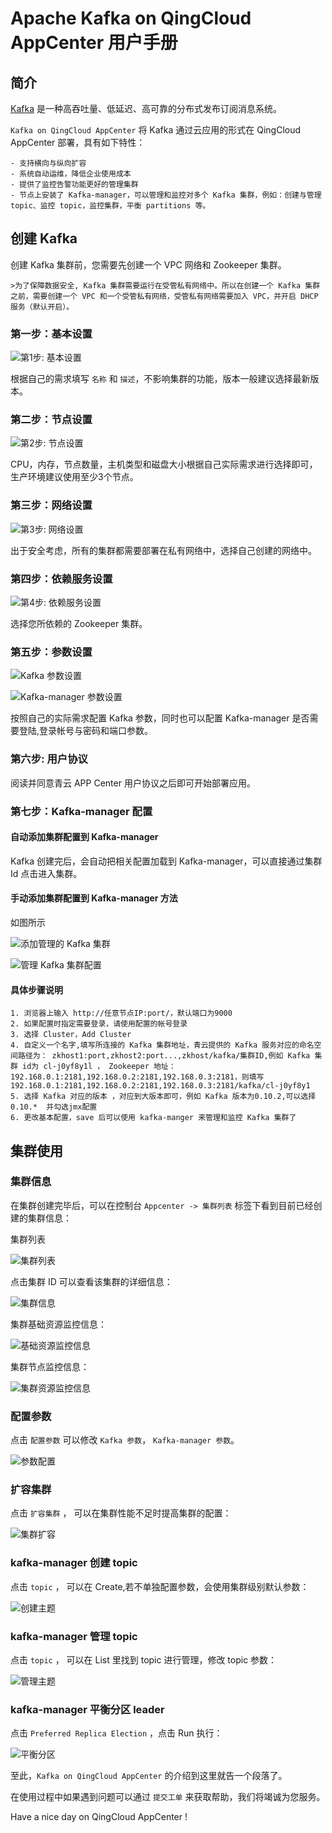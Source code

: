 # Apache Kafka on QingCloud AppCenter 用户手册

## 简介

[Kafka](http://kafka.apache.org/) 是一种高吞吐量、低延迟、高可靠的分布式发布订阅消息系统。

`Kafka on QingCloud AppCenter` 将 Kafka 通过云应用的形式在 QingCloud AppCenter 部署，具有如下特性：


    - 支持横向与纵向扩容
    - 系统自动运维，降低企业使用成本
    - 提供了监控告警功能更好的管理集群
    - 节点上安装了 Kafka-manager，可以管理和监控对多个 Kafka 集群，例如：创建与管理 topic、监控 topic，监控集群，平衡 partitions 等。

## 创建 Kafka

创建 Kafka 集群前，您需要先创建一个 VPC 网络和 Zookeeper 集群。

    >为了保障数据安全, Kafka 集群需要运行在受管私有网络中。所以在创建一个 Kafka 集群之前，需要创建一个 VPC 和一个受管私有网络，受管私有网络需要加入 VPC，并开启 DHCP 服务（默认开启）。

### 第一步：基本设置


![第1步: 基本设置](../../images/kafka/basic_config.png)

根据自己的需求填写 `名称` 和 `描述`，不影响集群的功能，版本一般建议选择最新版本。

### 第二步：节点设置

![第2步: 节点设置](../../images/kafka/node_config.png)

CPU，内存，节点数量，主机类型和磁盘大小根据自己实际需求进行选择即可，生产环境建议使用至少3个节点。

### 第三步：网络设置

![第3步: 网络设置](../../images/kafka/vxnet_config.png)

出于安全考虑，所有的集群都需要部署在私有网络中，选择自己创建的网络中。

### 第四步：依赖服务设置

![第4步: 依赖服务设置](../../images/kafka/zk_config.png)

选择您所依赖的 Zookeeper 集群。

### 第五步：参数设置

![Kafka 参数设置](../../images/kafka/kafka_param_config.png)

![Kafka-manager 参数设置](../../images/kafka/kafka-manager_param_config.png)

按照自己的实际需求配置 Kafka 参数，同时也可以配置 Kafka-manager 是否需要登陆,登录帐号与密码和端口参数。

### 第六步: 用户协议

阅读并同意青云 APP Center 用户协议之后即可开始部署应用。

### 第七步：Kafka-manager 配置

#### 自动添加集群配置到 Kafka-manager

Kafka 创建完后，会自动把相关配置加载到 Kafka-manager，可以直接通过集群Id 点击进入集群。


#### 手动添加集群配置到 Kafka-manager 方法

如图所示

![添加管理的 Kafka 集群 ](../../images/kafka/kafka-manager_init1.png)

![管理 Kafka 集群配置](../../images/kafka/kafka-manager_init2.png)

#### 具体步骤说明

    1. 浏览器上输入 http://任意节点IP:port/，默认端口为9000
    2. 如果配置时指定需要登录，请使用配置的帐号登录
    3. 选择 Cluster，Add Cluster
    4. 自定义一个名字,填写所连接的 Kafka 集群地址，青云提供的 Kafka 服务对应的命名空间路径为： zkhost1:port,zkhost2:port...,zkhost/kafka/集群ID,例如 Kafka 集群 id为 cl-j0yf8y1l ， Zookeeper 地址：192.168.0.1:2181,192.168.0.2:2181,192.168.0.3:2181，则填写 192.168.0.1:2181,192.168.0.2:2181,192.168.0.3:2181/kafka/cl-j0yf8y1
    5. 选择 Kafka 对应的版本 ，对应到大版本即可，例如 Kafka 版本为0.10.2,可以选择 0.10.*  并勾选jmx配置
    6. 更改基本配置，save 后可以使用 kafka-manger 来管理和监控 Kafka 集群了

## 集群使用

### 集群信息
在集群创建完毕后，可以在控制台 `Appcenter -> 集群列表` 标签下看到目前已经创建的集群信息：

 集群列表

![集群列表 ](../../images/kafka/cluster_info.png)

 点击集群 ID 可以查看该集群的详细信息：

![集群信息](../../images/kafka/nodes_info.png)

 集群基础资源监控信息：

![基础资源监控信息](../../images/kafka/cpu_info.png)  

 集群节点监控信息：

![集群资源监控信息](../../images/kafka/app_info.png)

### 配置参数

  点击 `配置参数` 可以修改 `Kafka 参数`， `Kafka-manager 参数`。

  ![参数配置](../../images/kafka/params_set.png)

### 扩容集群

  点击 `扩容集群` ， 可以在集群性能不足时提高集群的配置：

  ![集群扩容](../../images/kafka/resize_cluster.png)

### kafka-manager 创建 topic

点击 `topic` ， 可以在 Create,若不单独配置参数，会使用集群级别默认参数：

![创建主题](../../images/kafka/create_topic.png)

### kafka-manager 管理 topic

点击 `topic` ， 可以在 List 里找到 topic 进行管理，修改 topic 参数：

![管理主题](../../images/kafka/manager_topic.png)

### kafka-manager 平衡分区 leader

点击 `Preferred Replica Election` ，点击 Run 执行：

![平衡分区](../../images/kafka/rebalance_leader.png)


至此，`Kafka on QingCloud AppCenter` 的介绍到这里就告一个段落了。

在使用过程中如果遇到问题可以通过 `提交工单` 来获取帮助，我们将竭诚为您服务。

Have a nice day on QingCloud AppCenter !
